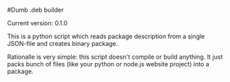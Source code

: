 #Dumb .deb builder

Current version: 0.1.0

This is a python script which reads package description from a single JSON-file and creates binary package.

Rationalle is very simple: this script doesn't compile or build anything. It just packs bunch of files (like your python or node.js website project) into a package.
